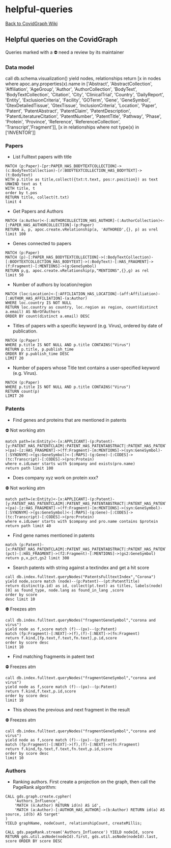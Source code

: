 # helpful-queries

[Back to CovidGraph Wiki](https://github.com/covidgraph/documentation/wiki)

## Helpful queries on the CovidGraph


Queries marked with a ⛔ need a review by its maintainer

### Data model

call db.schema.visualization() yield nodes, relationships
return 
[x in nodes where apoc.any.properties(x).name in ['Abstract', 'AbstractCollection', 'Affiliation', 'AgeGroup', 'Author', 'AuthorCollection', 'BodyText', 'BodyTextCollection', 'Citation', 'City', 'ClinicalTrial', 'Country', 'DailyReport', 'Entity', 'ExclusionCriteria', 'Facility', 'GOTerm', 'Gene', 'GeneSymbol', 'GtexDetailedTissue', 'GtexTissue', 'InclusionCriteria', 'Location', 'Paper', 'Patent', 'PatentAbstract', 'PatentClaim', 'PatentDescription', 'PatentLiteratureCitation', 'PatentNumber', 'PatentTitle', 'Pathway', 'Phase', 'Protein', 'Province', 'Reference', 'ReferenceCollection', 'Transcript','Fragment']],
[x in relationships where not type(x) in ['INVENTOR']]

### Papers

* List Fulltext papers with title

```cypher
MATCH (p:Paper)-[pr:PAPER_HAS_BODYTEXTCOLLECTION]->(c:BodyTextCollection)-[r:BODYTEXTCOLLECTION_HAS_BODYTEXT]->(t:BodyText)
WITH p.title as title,collect({txt:t.text, pos:r.position}) as text
UNWIND text as t
WITH title, t
order by t.pos
RETURN title, collect(t.txt) 
limit 4
```

* Get Papers and Authors

```cypher
MATCH (a:Author)<-[:AUTHORCOLLECTION_HAS_AUTHOR]-(:AuthorCollection)<-[:PAPER_HAS_AUTHORCOLLECTION]-(p:Paper)
RETURN a, p, apoc.create.vRelationship(a, 'AUTHORED',{}, p) as vrel 
limit 100
```

* Genes connected to papers


```cypher
MATCH (p:Paper)
MATCH (p)-[:PAPER_HAS_BODYTEXTCOLLECTION]->(:BodyTextCollection)-[:BODYTEXTCOLLECTION_HAS_BODYTEXT]->(:BodyText)-[:HAS_FRAGMENT]->(f:Fragment)-[:MENTIONS]->(g:GeneSymbol)
RETURN p,g, apoc.create.vRelationship(p,"MENTIONS",{},g) as rel
limit 50
```

* Number of authors by location/region


```cypher
MATCH (loc:Location)<-[:AFFILIATION_HAS_LOCATION]-(aff:Affiliation)-[:AUTHOR_HAS_AFFILIATION]-(a:Author) 
WHERE loc.country IS NOT NULL 
RETURN loc.country as country, loc.region as region, count(distinct a.email) AS NbrOfAuthors 
ORDER BY count(distinct a.email) DESC
```

* Titles of papers with a specific keyword  \(e.g. Virus\), ordered by date of publication. 

```cypher
MATCH (p:Paper)
WHERE p.title IS NOT NULL AND p.title CONTAINS("Virus")
RETURN p.title, p.publish_time 
ORDER BY p.publish_time DESC 
LIMIT 20
```

* Number of papers whose Title text contains a user-specified keyword \(e.g. Virus\).

```cypher
MATCH (p:Paper)
WHERE p.title IS NOT NULL AND p.title CONTAINS("Virus")
RETURN count(p)
LIMIT 20
```

### Patents

* Find genes and proteins that are mentioned in patents


⛔ Not working atm

```cypher
match path=(e:Entity)<-[x:APPLICANT]-(p:Patent)-[y:PATENT_HAS_PATENTCLAIM|:PATENT_HAS_PATENTABSTRACT|:PATENT_HAS_PATENTTITLE]->(pa)-[z:HAS_FRAGMENT]->(ff:Fragment)-[m:MENTIONS]->(syn:GeneSymbol)-[:SYNONYM]->(gs:GeneSymbol)<-[:MAPS]-(g:Gene)-[:CODES]->(tc:Transcript)-[:CODES]->(pro:Protein)
where e.idLower starts with $company and exists(pro.name)
return path limit 100
```

* Does company xyz work on protein xxx?


⛔ Not working atm

```cypher
match path=(e:Entity)<-[x:APPLICANT]-(p:Patent)-[y:PATENT_HAS_PATENTCLAIM|:PATENT_HAS_PATENTABSTRACT|:PATENT_HAS_PATENTTITLE]->(pa)-[z:HAS_FRAGMENT]->(ff:Fragment)-[m:MENTIONS]->(syn:GeneSymbol)-[:SYNONYM]->(gs:GeneSymbol)<-[:MAPS]-(g:Gene)-[:CODES]->(tc:Transcript)-[:CODES]->(pro:Protein)
where e.idLower starts with $company and pro.name contains $protein
return path limit 40
```

* Find gene names mentioned in patents


```cypher
match (p:Patent)-[x:PATENT_HAS_PATENTCLAIM|:PATENT_HAS_PATENTABSTRACT|:PATENT_HAS_PATENTTITLE]-(pct)-[:HAS_FRAGMENT]->(f2:Fragment)-[:MENTIONS]->(gs2:GeneSymbol) return p,x,pct,gs2 limit 300
```

* Search patents with string against a textindex and get a hit score

```cypher
call db.index.fulltext.queryNodes("PatentsFulltextIndex","Corona") 
yield node,score match (node)--(p:Patent)--(pt:PatentTitle)
return distinct(p.id) as id, collect(pt.text) as titles, labels(node)[0] as found_type, node.lang as found_in_lang ,score
order by score
desc limit 10
```

⛔ Freezes atm

```cypher
call db.index.fulltext.queryNodes("fragmentGeneSymbol","corona and virus") 
yield node as f,score match (f)--(px)--(p:Patent) 
match (fp:Fragment)-[:NEXT]->(f),(f)-[:NEXT]->(fn:Fragment) 
return f.kind,[fp.text,f.text,fn.text],p.id,score 
order by score desc 
limit 10
```

* Find matching fragments in patent text

⛔ Freezes atm

```cypher
call db.index.fulltext.queryNodes("fragmentGeneSymbol","corona and virus") 
yield node as f,score match (f)--(px)--(p:Patent) 
return f.kind,f.text,p.id,score 
order by score desc 
limit 10
```

* This shows the previous and next fragment in the result 


⛔ Freezes atm

```cypher
call db.index.fulltext.queryNodes("fragmentGeneSymbol","corona and virus") 
yield node as f,score match (f)--(px)--(p:Patent) 
match (fp:Fragment)-[:NEXT]->(f),(f)-[:NEXT]->(fn:Fragment) 
return f.kind,fp.text,f.text,fn.text,p.id,score 
order by score desc 
limit 10
```

### Authors

* Ranking authors. First create a projection on the graph, then call the PageRank algorithm:

```cypher
CALL gds.graph.create.cypher(
    'Authors_Influence',
    'MATCH (n:Author) RETURN id(n) AS id',
    'MATCH (a:Author)-[:AUTHOR_HAS_AUTHOR]->(b:Author) RETURN id(a) AS source, id(b) AS target'
)
YIELD graphName, nodeCount, relationshipCount, createMillis;
```

```cypher
CALL gds.pageRank.stream('Authors_Influence') YIELD nodeId, score RETURN gds.util.asNode(nodeId).first, gds.util.asNode(nodeId).last, score ORDER BY score DESC
```

